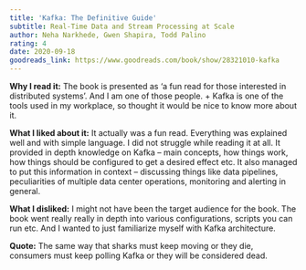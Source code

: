 ```yaml
---
title: 'Kafka: The Definitive Guide'
subtitle: Real-Time Data and Stream Processing at Scale  
author: Neha Narkhede, Gwen Shapira, Todd Palino
rating: 4
date: 2020-09-18
goodreads_link: https://www.goodreads.com/book/show/28321010-kafka
---
```



__Why I read it:__ The book is presented as ‘a fun read for those interested in distributed systems’. And I am one of those people. + Kafka is one of the tools used in my workplace, so thought it would be nice to know more about it.

__What I liked about it:__ It actually was a fun read. Everything was explained well and with simple language. I did not struggle while reading it at all. It provided in depth knowledge on Kafka – main concepts, how things work, how things should be configured to get a desired effect etc. It also managed to put this information in context – discussing things like data pipelines, peculiarities of multiple data center operations, monitoring and alerting in general. 

__What I disliked:__ I might not have been the target audience for the book. The book went really really in depth into various configurations, scripts you can run etc. And I wanted to just familiarize myself with Kafka architecture. 

__Quote:__ The same way that sharks must keep moving or they die, consumers must keep polling Kafka or they will be considered dead. 